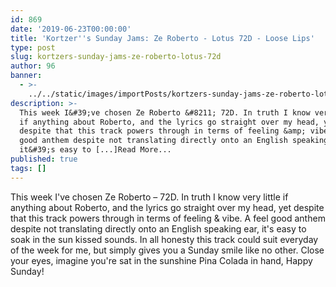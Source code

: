 ```yaml
---
id: 869
date: '2019-06-23T00:00:00'
title: 'Kortzer''s Sunday Jams: Ze Roberto - Lotus 72D - Loose Lips'
type: post
slug: kortzers-sunday-jams-ze-roberto-lotus-72d
author: 96
banner:
  - >-
    ../../static/images/importPosts/kortzers-sunday-jams-ze-roberto-lotus-72d/image869.jpeg
description: >-
  This week I&#39;ve chosen Ze Roberto &#8211; 72D. In truth I know very little
  if anything about Roberto, and the lyrics go straight over my head, yet
  despite that this track powers through in terms of feeling &amp; vibe. A feel
  good anthem despite not translating directly onto an English speaking ear,
  it&#39;s easy to [...]Read More...
published: true
tags: []
---
```

This week I've chosen Ze Roberto – 72D. In truth I know very little if anything about Roberto, and the lyrics go straight over my head, yet despite that this track powers through in terms of feeling & vibe. A feel good anthem despite not translating directly onto an English speaking ear, it's easy to soak in the sun kissed sounds. In all honesty this track could suit everyday of the week for me, but simply gives you a Sunday smile like no other. Close your eyes, imagine you're sat in the sunshine Pina Colada in hand, Happy Sunday!